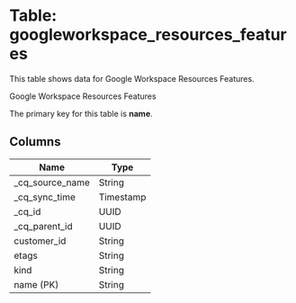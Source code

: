 # Table: googleworkspace_resources_features

This table shows data for Google Workspace Resources Features.

Google Workspace Resources Features

The primary key for this table is **name**.

## Columns

| Name          | Type          |
| ------------- | ------------- |
|_cq_source_name|String|
|_cq_sync_time|Timestamp|
|_cq_id|UUID|
|_cq_parent_id|UUID|
|customer_id|String|
|etags|String|
|kind|String|
|name (PK)|String|